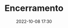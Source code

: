---
title: 'Encerramento'
type: span
speakers:
  - PHPeste
speakersPictures: []
picture: assets/images/schedule/phpeste.jpg
linkedin: 
twitter: 
instagram: 
date: '2022-10-08 17:30'
rooms:
  - 1
---